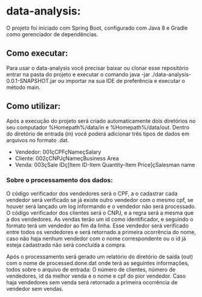  # data-analysis:

O projeto foi iniciado com Spring Boot, configurado com Java 8 e Gradle como gerenciador de dependências.
 
## Como executar:

Para usar o data-analysis você precisar baixar ou clonar esse repositório entrar na pasta do projeto e executar o comando java -jar ./data-analysis-0.0.1-SNAPSHOT.jar ou importar na sua IDE de preferência e executar o método main. 

## Como utilizar:

Após a execução do projeto será criado automaticamente dois diretórios no seu computador
%Homepath%/data/in e %Homepath%/data/out. Dentro do diretório de entrada (in) você poderá adicionar três tipos de dados em arquivos no formato .dat.

- Vendedor: 001çCPFçNameçSalary 
- Cliente:  002çCNPJçNameçBusiness Area
- Venda: 003çSale IDç[Item ID-Item Quantity-Item Price]çSalesman name 

### Sobre o processamento dos dados:

O código verificador dos vendedores será o CPF, a o cadastrar cada vendedor será verificado se já existe outro vendedor com o mesmo cpf, se houver será lançado um log informando e o vendedor não será processado. O código verificador dos clientes será o CNPJ, e a regra será a mesma que a dos vendedores. As vendas terão um id como identificador, e seguindo o formato terá um vendedor ao fim da linha. Esse vendedor será verificado entre todos os vendedores e será retornado a primeira ocorrência do nome, caso não haja nenhum vendedor com o nome correspondente ou o id já esteja cadastrado não será concluída a compra.

Após o processamento será gerado um relatório do diretório de saída (out) com o nome de processed.done.dat onde terá as seguintes informações, todos sobre o arquivo de entrada:
O número de clientes, número de vendedores,  id da melhor venda e o nome e cpf do pior vendedor. Caso haja vendedores sem venda será retornado a primeira ocorrência de vendedor sem vendas.
